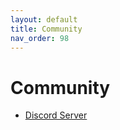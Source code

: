 ```yaml
---
layout: default
title: Community
nav_order: 98
---
```


# Community

- [Discord Server](https://discord.gg/n75nvtK)


